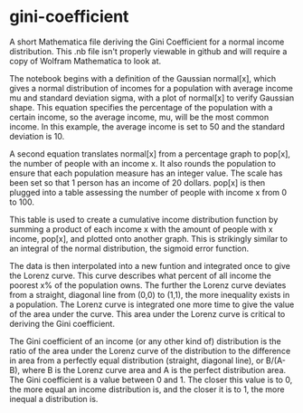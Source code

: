 # gini-coefficient
A short Mathematica file deriving the Gini Coefficient for a normal income distribution. This .nb file isn't properly viewable in github and will require a copy of Wolfram Mathematica to look at.

The notebook begins with a definition of the Gaussian normal[x], which gives a normal distribution of incomes for a population with average income mu and standard deviation sigma, with a plot of normal[x] to verify Gaussian shape. This equation specifies the percentage of the population with a certain income, so the average income, mu, will be the most common income. In this example, the average income is set to 50 and the standard deviation is 10.

A second equation translates normal[x] from a percentage graph to pop[x], the number of people with an income x. It also rounds the population to ensure that each population measure has an integer value. The scale has been set so that 1 person has an income of 20 dollars. pop[x] is then plugged into a table assessing the number of people with income x from 0 to 100.

This table is used to create a cumulative income distribution function by summing a product of each income x with the amount of people with x income, pop[x], and plotted onto another graph. This is strikingly similar to an integral of the normal distribution, the sigmoid error function. 

The data is then interpolated into a new funtion and integrated once to give the Lorenz curve. This curve describes what percent of all income the poorest x% of the population owns. The further the Lorenz curve deviates from a straight, diagonal line from (0,0) to (1,1), the more inequality exists in a population. The Lorenz curve is integrated one more time to give the value of the area under the curve. This area under the Lorenz curve is critical to deriving the Gini coefficient.

The Gini coefficient of an income (or any other kind of) distribution is the ratio of the area under the Lorenz curve of the distribution to the difference in area from a perfectly equal distribution (straight, diagonal line), or B/(A-B), where B is the Lorenz curve area and A is the perfect distribution area. The Gini coefficient is a value between 0 and 1. The closer this value is to 0, the more equal an income distribution is, and the closer it is to 1, the more inequal a distribution is.
